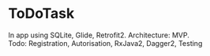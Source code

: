 # ToDoTask

In app using SQLite, Glide, Retrofit2. Architecture: MVP. <br/>
Todo: Registration, Autorisation, RxJava2, Dagger2, Testing 
